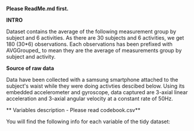 
**Please ReadMe.md first.**


**INTRO**

Dataset contains the average of the following measurement group by subject and 6 activities.
As there are 30 subjects and 6 activities, we get 180 (30*6) observations.
Each observations has been prefixed with AVGGrouped_ to mean they are the average of measurements group by subject and activity.

**Source of raw data**

Data have been collected with a samsung smartphone attached to the subject's waist while they were doing activties descibed below. Using its embedded accelerometer and gyroscope, data  captured are 3-axial linear acceleration and 3-axial angular velocity at a constant rate of 50Hz. 

** Variables description - Please read codebook.csv**

You will find the following info for each variable of the tidy dataset:
